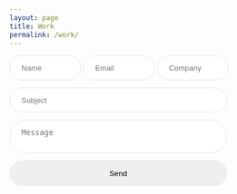 ```yaml
---
layout: page
title: Work
permalink: /work/
---
```


  <div style="display: flex; justify-content: center; align-items: center">
    <form action="https://forms.rstanford.com/$submit" method="POST">
      <input
        style="
          padding: 1em 1.5em;
          border: 1px solid #e5e5e5;
          border-radius: 300px;
          margin-bottom: 1em;
          width: 25%;
        "
        type="text"
        name="name"
        placeholder="Name"
        required
      />
      <input
        style="
          padding: 1em 1.5em;
          border: 1px solid #e5e5e5;
          border-radius: 300px;
          margin-bottom: 1em;
          width: 25%;
        "
        type="email"
        name="email"
        placeholder="Email"
        required
      />
      <input
        style="
          padding: 1em 1.5em;
          border: 1px solid #e5e5e5;
          border-radius: 300px;
          margin-bottom: 1em;
          width: 25%;
        "
        type="text"
        name="company"
        placeholder="Company"
        required
      />
      <input
        style="
          padding: 1em 1.5em;
          border: 1px solid #e5e5e5;
          border-radius: 300px;
          margin-bottom: 1em;
          width: 76%;
        "
        type="text"
        name="subject"
        placeholder="Subject"
        required
      />
      <textarea
        style="
          padding: 1em 1.5em;
          border: 1px solid #e5e5e5;
          border-radius: 300px;
          margin-bottom: 1em;
          width: 76%;
          resize: none;
        "
        name="message"
        placeholder="Message"
        required
      ></textarea>
      <br /><button
        style="
          padding: 1em 1.5em;
          border: 1px solid #e5e5e5;
          border-radius: 300px;
          margin-bottom: 1em;
          width: 76%;
        "
        type="submit"
      >
        Send
      </button>
    </form>
  </div>
